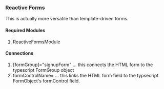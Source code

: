 ### Reactive Forms
This is actually more versatile than template-driven forms.

#### Required Modules
1. ReactiveFormsModule

#### Connections
1. [formGroup]="signupForm" ... this connects the HTML form to the typescript FormGroup object
2. formControlName= <name> ... this links the HTML form field to the typsecript FormObject's formControl field.